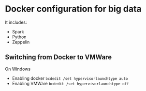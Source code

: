 # Docker configuration for big data

It includes:

- Spark
- Python
- Zeppelin

## Switching from Docker to VMWare

On Windows
- Enabling docker `bcdedit /set hypervisorlaunchtype auto`
- Enabling VMWare `bcdedit /set hypervisorlaunchtype off`
